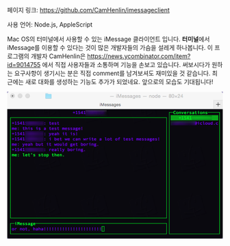 
페이지 링크: https://github.com/CamHenlin/imessageclient

사용 언어: Node.js, AppleScript

Mac OS의 터미널에서 사용할 수 있는 iMessage 클라이언트 입니다. **터미널**에서 iMessage를 이용할 수 있다는 것이 많은 개발자들의 가슴을 설레게 하나봅니다.
이 프로그램의 개발자 CamHenlin은 https://news.ycombinator.com/item?id=9014755 에서 직접 사용자들과 소통하며 기능을 손보고 있습니다.
써보시다가 원하는 요구사항이 생기시는 분은 직접 comment를 남겨보셔도 재미있을 것 같습니다.
최근에는 새로 대화를 생성하는 기능도 추가가 되었네요. 앞으로의 모습도 기대됩니다!

![이미지](img/003-19.png)
